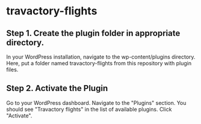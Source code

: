 # travactory-flights

## Step 1. Create the plugin folder in appropriate directory.

In your WordPress installation, navigate to the wp-content/plugins directory. Here, put a folder named travactory-flights from this repository with plugin files.

## Step 2. Activate the Plugin
Go to your WordPress dashboard.
Navigate to the "Plugins" section.
You should see "Travactory flights" in the list of available plugins. Click "Activate".
